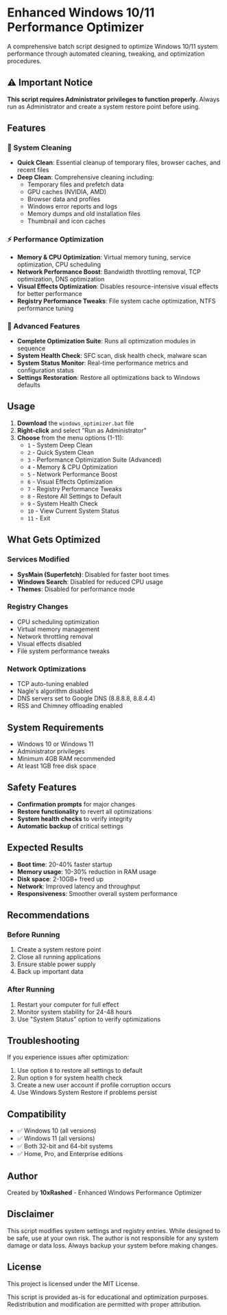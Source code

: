 # Enhanced Windows 10/11 Performance Optimizer

A comprehensive batch script designed to optimize Windows 10/11 system performance through automated cleaning, tweaking, and optimization procedures.

## ⚠️ Important Notice

**This script requires Administrator privileges to function properly.** Always run as Administrator and create a system restore point before using.

## Features

### 🧹 System Cleaning
- **Quick Clean**: Essential cleanup of temporary files, browser caches, and recent files
- **Deep Clean**: Comprehensive cleaning including:
  - Temporary files and prefetch data
  - GPU caches (NVIDIA, AMD)
  - Browser data and profiles
  - Windows error reports and logs
  - Memory dumps and old installation files
  - Thumbnail and icon caches

### ⚡ Performance Optimization
- **Memory & CPU Optimization**: Virtual memory tuning, service optimization, CPU scheduling
- **Network Performance Boost**: Bandwidth throttling removal, TCP optimization, DNS optimization
- **Visual Effects Optimization**: Disables resource-intensive visual effects for better performance
- **Registry Performance Tweaks**: File system cache optimization, NTFS performance tuning

### 🔧 Advanced Features
- **Complete Optimization Suite**: Runs all optimization modules in sequence
- **System Health Check**: SFC scan, disk health check, malware scan
- **System Status Monitor**: Real-time performance metrics and configuration status
- **Settings Restoration**: Restore all optimizations back to Windows defaults

## Usage

1. **Download** the `windows_optimizer.bat` file
2. **Right-click** and select "Run as Administrator"
3. **Choose** from the menu options (1-11):
   - `1` - System Deep Clean
   - `2` - Quick System Clean  
   - `3` - Performance Optimization Suite (Advanced)
   - `4` - Memory & CPU Optimization
   - `5` - Network Performance Boost
   - `6` - Visual Effects Optimization
   - `7` - Registry Performance Tweaks
   - `8` - Restore All Settings to Default
   - `9` - System Health Check
   - `10` - View Current System Status
   - `11` - Exit

## What Gets Optimized

### Services Modified
- **SysMain (Superfetch)**: Disabled for faster boot times
- **Windows Search**: Disabled for reduced CPU usage
- **Themes**: Disabled for performance mode

### Registry Changes
- CPU scheduling optimization
- Virtual memory management
- Network throttling removal
- Visual effects disabled
- File system performance tweaks

### Network Optimizations
- TCP auto-tuning enabled
- Nagle's algorithm disabled
- DNS servers set to Google DNS (8.8.8.8, 8.8.4.4)
- RSS and Chimney offloading enabled

## System Requirements

- Windows 10 or Windows 11
- Administrator privileges
- Minimum 4GB RAM recommended
- At least 1GB free disk space

## Safety Features

- **Confirmation prompts** for major changes
- **Restore functionality** to revert all optimizations
- **System health checks** to verify integrity
- **Automatic backup** of critical settings

## Expected Results

- **Boot time**: 20-40% faster startup
- **Memory usage**: 10-30% reduction in RAM usage
- **Disk space**: 2-10GB+ freed up
- **Network**: Improved latency and throughput
- **Responsiveness**: Smoother overall system performance

## Recommendations

### Before Running
1. Create a system restore point
2. Close all running applications
3. Ensure stable power supply
4. Back up important data

### After Running
1. Restart your computer for full effect
2. Monitor system stability for 24-48 hours
3. Use "System Status" option to verify optimizations

## Troubleshooting

If you experience issues after optimization:

1. Use option `8` to restore all settings to default
2. Run option `9` for system health check
3. Create a new user account if profile corruption occurs
4. Use Windows System Restore if problems persist

## Compatibility

- ✅ Windows 10 (all versions)
- ✅ Windows 11 (all versions)
- ✅ Both 32-bit and 64-bit systems
- ✅ Home, Pro, and Enterprise editions

## Author

Created by **10xRashed** - Enhanced Windows Performance Optimizer

## Disclaimer

This script modifies system settings and registry entries. While designed to be safe, use at your own risk. The author is not responsible for any system damage or data loss. Always backup your system before making changes.

## License

This project is licensed under the MIT License.

This script is provided as-is for educational and optimization purposes. Redistribution and modification are permitted with proper attribution.
